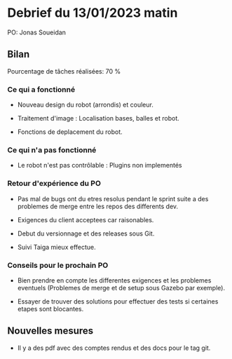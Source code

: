 # Debrief du 13/01/2023 matin

PO: Jonas Soueidan


## Bilan
Pourcentage de tâches réalisées: 70 %

### Ce qui a fonctionné
- Nouveau design du robot (arrondis) et couleur.

- Traitement d'image : Localisation bases, balles et robot.

- Fonctions de deplacement du robot.


### Ce qui n'a pas fonctionné
- Le robot n'est pas contrôlable : Plugins non implementés

### Retour d'expérience du PO
- Pas mal de bugs ont du etres resolus pendant le sprint suite a des problemes de merge entre les repos des differents dev.

- Exigences du client acceptees car raisonables.

- Debut du versionnage et des releases sous Git.

- Suivi Taiga mieux effectue.

### Conseils pour le prochain PO
- Bien prendre en compte les differentes exigences et les problemes eventuels (Problemes de merge et de setup sous Gazebo par exemple).

- Essayer de trouver des solutions pour effectuer des tests si certaines etapes sont blocantes.

## Nouvelles mesures
- Il y a des pdf avec des comptes rendus et des docs pour le tag git.

